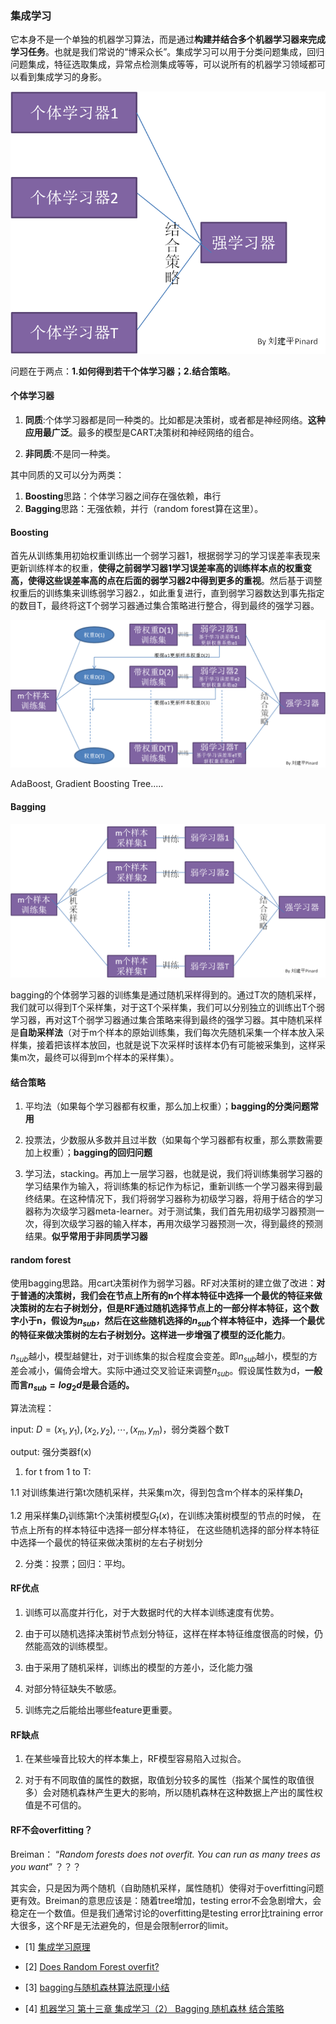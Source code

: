 ### 集成学习

它本身不是一个单独的机器学习算法，而是通过**构建并结合多个机器学习器来完成学习任务**。也就是我们常说的“博采众长”。集成学习可以用于分类问题集成，回归问题集成，特征选取集成，异常点检测集成等等，可以说所有的机器学习领域都可以看到集成学习的身影。

![image](https://raw.githubusercontent.com/CPS-zhangX/PhD-Study/master/images/ensemblelearning.png)

问题在于两点：**1.如何得到若干个体学习器；2.结合策略**。

#### 个体学习器

1. **同质**:个体学习器都是同一种类的。比如都是决策树，或者都是神经网络。**这种应用最广泛**。最多的模型是CART决策树和神经网络的组合。

2. **非同质**:不是同一种类。

其中同质的又可以分为两类：

1. **Boosting**思路：个体学习器之间存在强依赖，串行
2. **Bagging**思路：无强依赖，并行（random forest算在这里）。

#### Boosting

首先从训练集用初始权重训练出一个弱学习器1，根据弱学习的学习误差率表现来更新训练样本的权重，**使得之前弱学习器1学习误差率高的训练样本点的权重变高，使得这些误差率高的点在后面的弱学习器2中得到更多的重视**。然后基于调整权重后的训练集来训练弱学习器2.，如此重复进行，直到弱学习器数达到事先指定的数目T，最终将这T个弱学习器通过集合策略进行整合，得到最终的强学习器。

![image](https://raw.githubusercontent.com/CPS-zhangX/PhD-Study/master/images/el1.png)

AdaBoost, Gradient Boosting Tree.....

#### Bagging

![image](https://raw.githubusercontent.com/CPS-zhangX/PhD-Study/master/images/el2.png)

bagging的个体弱学习器的训练集是通过随机采样得到的。通过T次的随机采样，我们就可以得到T个采样集，对于这T个采样集，我们可以分别独立的训练出T个弱学习器，再对这T个弱学习器通过集合策略来得到最终的强学习器。其中随机采样是**自助采样法**（对于m个样本的原始训练集，我们每次先随机采集一个样本放入采样集，接着把该样本放回，也就是说下次采样时该样本仍有可能被采集到，这样采集m次，最终可以得到m个样本的采样集）。

#### 结合策略
1. 平均法（如果每个学习器都有权重，那么加上权重）；**bagging的分类问题常用**

2. 投票法，少数服从多数并且过半数（如果每个学习器都有权重，那么票数需要加上权重）；**bagging的回归问题**

3. 学习法，stacking。再加上一层学习器，也就是说，我们将训练集弱学习器的学习结果作为输入，将训练集的标记作为标记，重新训练一个学习器来得到最终结果。在这种情况下，我们将弱学习器称为初级学习器，将用于结合的学习器称为次级学习器meta-learner。对于测试集，我们首先用初级学习器预测一次，得到次级学习器的输入样本，再用次级学习器预测一次，得到最终的预测结果。**似乎常用于非同质学习器**

#### random forest
使用bagging思路。用cart决策树作为弱学习器。RF对决策树的建立做了改进：**对于普通的决策树，我们会在节点上所有的n个样本特征中选择一个最优的特征来做决策树的左右子树划分，但是RF通过随机选择节点上的一部分样本特征，这个数字小于n，假设为$n_{sub}$，然后在这些随机选择的$n_{sub}$个样本特征中，选择一个最优的特征来做决策树的左右子树划分。这样进一步增强了模型的泛化能力**。

$n_{sub}$越小，模型越健壮，对于训练集的拟合程度会变差。即$n_{sub}$越小，模型的方差会减小，偏倚会增大。实际中通过交叉验证来调整$n_{sub}$。假设属性数为d，**一般而言$n_{sub}=log_2d$是最合适的。**

算法流程：

input: $D={(x_1,y_1),(x_2,y_2),\cdots,(x_m,y_m)}$，弱分类器个数T

output: 强分类器f(x)

1. for t from 1 to T:

1.1 对训练集进行第t次随机采样，共采集m次，得到包含m个样本的采样集$D_t$

1.2 用采样集$D_t$训练第t个决策树模型$G_t(x)$，在训练决策树模型的节点的时候， 在节点上所有的样本特征中选择一部分样本特征， 在这些随机选择的部分样本特征中选择一个最优的特征来做决策树的左右子树划分

2. 分类：投票；回归：平均。

#### RF优点
1. 训练可以高度并行化，对于大数据时代的大样本训练速度有优势。

2. 由于可以随机选择决策树节点划分特征，这样在样本特征维度很高的时候，仍然能高效的训练模型。

3. 由于采用了随机采样，训练出的模型的方差小，泛化能力强

4. 对部分特征缺失不敏感。

5. 训练完之后能给出哪些feature更重要。

#### RF缺点
1. 在某些噪音比较大的样本集上，RF模型容易陷入过拟合。

2. 对于有不同取值的属性的数据，取值划分较多的属性（指某个属性的取值很多）会对随机森林产生更大的影响，所以随机森林在这种数据上产出的属性权值是不可信的。

#### RF不会overfitting？
Breiman： “*Random forests does not overfit. You can run as many trees as you want*” ？？？

其实会，只是因为两个随机（自助随机采样，属性随机）使得对于overfitting问题更有效。Breiman的意思应该是：随着tree增加，testing error不会急剧增大，会稳定在一个数值。但是我们通常讨论的overfitting是testing error比training error大很多，这个RF是无法避免的，但是会限制error的limit。


- [1] [集成学习原理](https://www.cnblogs.com/pinard/p/6131423.html)

- [2] [Does Random Forest overfit?](https://mljar.com/blog/random-forest-overfitting/)

- [3] [bagging与随机森林算法原理小结](https://www.cnblogs.com/pinard/p/6156009.html)

- [4] [机器学习 第十三章 集成学习（2） Bagging 随机森林 结合策略](https://zyzypeter.github.io/2017/08/09/machine-learning-ch13-Bagging-RF/#%E9%9A%8F%E6%9C%BA%E6%A3%AE%E6%9E%97)

